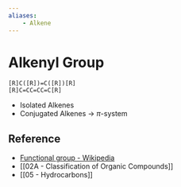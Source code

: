 ```yaml
---
aliases:
    - Alkene
---
```


# Alkenyl Group

```smiles
[R]C([R])=C([R])[R]
[R]C=CC=CC=C[R]
```

- Isolated Alkenes
- Conjugated Alkenes → $\pi$-system

## Reference

- [Functional group - Wikipedia](https://en.wikipedia.org/wiki/Functional_group)
- [[02A - Classification of Organic Compounds]]
- [[05 - Hydrocarbons]]

